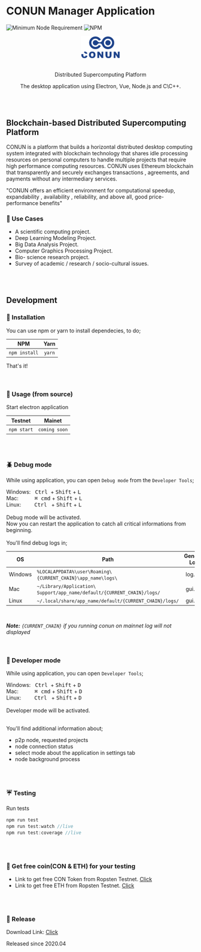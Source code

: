 # CONUN Manager Application
![Minimum Node Requirement](https://img.shields.io/badge/node-%3E%3D6.14.0-brightgreen.svg)
![NPM](https://img.shields.io/npm/v/npm)
<br/>
<p align="center">
  <img alt="CONUN preview" src="https://raw.githubusercontent.com/CONUN-Global/conun-homepage/fcc7721617445e0fa571ac00bc8463ee3716ada8/src/assets/icons/conun-logo.svg" height="60" />
  <br><br>
  <p align="center">Distributed Supercomputing Platform</p>
</p>

<p align="center"> 
The desktop application using Electron, Vue, Node.js and C\C++.
</p>
<br/>
<br/>

## Blockchain-based Distributed Supercomputing Platform
  CONUN is a platform that builds a horizontal distributed desktop computing   system integrated with blockchain technology that shares idle processing resources on personal computers to handle multiple projects that require high performance computing resources. CONUN uses Ethereum blockchain that transparently and securely exchanges transactions , agreements, and payments without any intermediary services.


"CONUN offers an efficient environment for computational speedup, expandability , availability , reliability, and above all, good price-performance benefits"

### :art: Use Cases
  * A scientific computing project.
  * Deep Learning Modeling Project.
  * Big Data Analysis Project.
  * Computer Graphics Processing Project.
  * Bio- science research project.
  * Survey of academic / research / socio-cultural issues.
<br/>
<br/>

## Development
### :wrench: Installation
You can use npm or yarn to install dependecies, to do;

|NPM | Yarn|
| :------: | :------: |
| `npm install` | `yarn` |


That's it!
<br/>
<br/>
<br/>

### :electric_plug: Usage (from source)

Start electron application

| Testnet | Mainet |
| :------: | :------: |
| `npm start` | `coming soon` |
<br/>
<br/>


### :beetle: Debug mode
While using application, you can open `Debug mode` from the `Developer Tools`;

Windows: &nbsp;
<kbd>Ctrl</kbd>&nbsp; + <kbd>Shift</kbd> + <kbd>L</kbd>
<br/>
Mac: &nbsp;&nbsp;&nbsp;&nbsp;&nbsp;&nbsp;&nbsp;&nbsp;&nbsp;
<kbd>⌘ cmd</kbd> + <kbd>Shift</kbd> + <kbd>L</kbd>
<br/>
Linux: &nbsp;&nbsp;&nbsp;&nbsp;&nbsp;&nbsp;&nbsp;
<kbd>Ctrl</kbd>&nbsp;&nbsp; + <kbd>Shift</kbd> + <kbd>L</kbd>
<br/>
<br/>
Debug mode will be activated. 
<br/>
Now you can restart the application to catch all critical informations from beginning.
<br/>
<br/>
You'll find debug logs in;
<br/>

|OS|Path|General Log|Error Log|
| --- | --- | :---: | :---: |
|Windows|`%LOCALAPPDATA%\user\Roaming\{CURRENT_CHAIN}\app_name\logs\`|log.log|<span>gui&#8209;error.log</span>|
|Mac|`~/Library/Application\ Support/app_name/default/{CURRENT_CHAIN}/logs/`|gui.log|<span>gui&#8209;error.log</span>|
|Linux|`~/.local/share/app_name/default/{CURRENT_CHAIN}/logs/`|gui.log|<span>gui&#8209;error.log</span>|

<br/>

***Note:** `{CURRENT_CHAIN}` if you running conun on mainnet log will not displayed*
<br/>
<br/>
<br/>

### :microscope: Developer mode
While using application, you can open `Developer Tools`;

Windows: &nbsp;
<kbd>Ctrl</kbd>&nbsp; + <kbd>Shift</kbd> + <kbd>D</kbd>
<br/>
Mac: &nbsp;&nbsp;&nbsp;&nbsp;&nbsp;&nbsp;&nbsp;&nbsp;&nbsp;
<kbd>⌘ cmd</kbd> + <kbd>Shift</kbd> + <kbd>D</kbd>
<br/>
Linux: &nbsp;&nbsp;&nbsp;&nbsp;&nbsp;&nbsp;&nbsp;
<kbd>Ctrl</kbd>&nbsp;&nbsp; + <kbd>Shift</kbd> + <kbd>D</kbd>
<br/>
<br/>
Developer mode will be activated. 
<br/>
<br/>

You'll find additional information about;
- p2p node, requested projects 
- node connection status
- select mode about the application in settings tab
- node background process
<br/>
<br/>

### :umbrella: Testing
Run tests
``` js
npm run test
npm run test:watch //live
npm run test:coverage //live
```
<br/>
<br/>

### :large_blue_diamond: Get free coin(CON & ETH) for your testing 
* Link to get free CON Token from Ropsten Testnet. [Click](https://getcon.conun.io)<br>
* Link to get free ETH from Ropsten Testnet. [Click](https://faucet.ropsten.be/)
<br/>
<br/>

### :rocket: Release
Download Link: [Click](https://github.com/CONUN-Global/CONUN/releases)

Released since 2020.04
<br/>
<br/>

